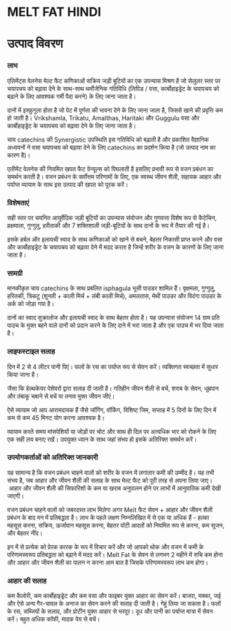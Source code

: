 # MELT FAT HINDI

# उत्पाद विवरण

### लाभ

एलिमेंट्स वेलनेस मेल्ट फैट कणिकाओं सक्रिय जड़ी बूटियों का एक उपन्यास मिश्रण है जो सेलुलर स्तर पर चयापचय को बढ़ावा देने के साथ-साथ थर्मोजेनिक गतिविधि (लिपिड / वसा, कार्बोहाइड्रेट के चयापचय को बढ़ाने के लिए आवश्यक गर्मी पैदा करने) के लिए जाना जाता है।

दानों में इस्फ़ुगुला होता है जो पेट में पूर्णता की भावना देने के लिए जाना जाता है, जिससे खाने की प्रवृत्ति कम हो जाती है। Vrikshamla, Trikatu, Amalthas, Haritaki और Guggulu वसा और कार्बोहाइड्रेट के चयापचय को बढ़ावा देने के लिए जाना जाता है।

चाय catechins की Synergistic उपस्थिति इस गतिविधि को बढ़ाती है और प्रकाशित वैज्ञानिक अध्ययनों ने वसा चयापचय को बढ़ावा देने के लिए catechins का प्रदर्शन किया है (जो उत्पाद नाम का कारण है)।

एलीमेंट वेलनेस की नियमित खपत फैट ग्रेन्यूल्स को पिघलाती है इसलिए प्रभावी रूप से वजन प्रबंधन का समर्थन करती है। वजन प्रबंधन के सर्वोत्तम परिणामों के लिए, एक स्वस्थ जीवन शैली, सहायक आहार और पर्याप्त व्यायाम के साथ इस उत्पाद की खपत को पूरक करें।

### विशेषताएं

सही स्तर पर चयनित आयुर्वेदिक जड़ी बूटियों का उपन्यास संयोजन और गुणवत्ता विशेष रूप से कैटेचिन, व्रक्षमाला, गुग्गुलु, हरीताकी और 7 शक्तिशाली जड़ी-बूटियों के साथ दानों के रूप में तैयार की गई है।

इसके हर्बल और इलायची स्वाद के साथ कणिकाओं को खाने से बचने, बेहतर निकासी प्राप्त करने और वसा और कार्बोहाइड्रेट के चयापचय को बढ़ावा देने में मदद करता है जिन्हें शरीर के वजन के कारणों के लिए जाना जाता है।

### सामग्री

मानकीकृत चाय catechins के साथ प्रबलित isphagula भूसी पाउडर शामिल हैं। वृक्षमला, गुग्गुलु, हरितकी, त्रिकटु (शुनती + काली मिर्च + लंबी काली मिर्च), अमलतास, मेथी पाउडर और विदंगा पाउडर के अर्क को जोड़ा गया है।

दानों का स्वाद सुक्रालोज और इलायची स्वाद के साथ बेहतर होता है। यह उपन्यास संयोजन 14 ग्राम प्रति पाउच के मुक्त बहने वाले दानों को प्रदान करने के लिए दाने में भरा जाता है और एक पाउच में भर दिया जाता है।

### लाइफस्टाइल सलाह

दिन में 2 से 4 लीटर पानी पिएं। फलों के रस का पर्याप्त रूप से सेवन करें। व्यक्तिगत स्वच्छता में सुधार किया जाना है।

जैसा कि हेल्थकेयर पेशेवरों द्वारा सलाह दी जाती है। गतिहीन जीवन शैली से बचें, शराब के सेवन, धूम्रपान और तंबाकू चबाने से बचें या तनाव मुक्त जीवन जीएं।

ऐसे व्यायाम जो आप आरामदायक हैं जैसे जॉगिंग, वॉकिंग, विशिष्ट जिम, सप्ताह में 5 दिनों के लिए दिन में कम से कम 45 मिनट योग करना आवश्यक है।

व्यायाम करते समय मांसपेशियों या जोड़ों पर चोट और साथ ही दिल पर अत्यधिक भार को रोकने के लिए एक सही लय बनाए रखें। उपयुक्त ध्यान के साथ जहां संभव हो इसके अतिरिक्त समर्थन करें।

### उपयोगकर्ताओं को अतिरिक्त जानकारी

यह सामान्य है कि वजन प्रबंधन चाहने वालों को शरीर के वजन में लगातार कमी की उम्मीद है। यह तभी संभव है, जब आहार और जीवन शैली की सलाह के साथ मेल्ट फैट को पूरी तरह से अपना लिया जाए। आहार और जीवन शैली की सिफारिशों के कम या खराब अनुपालन होने पर लाभों में आनुपातिक कमी देखी जाएगी।

वजन प्रबंधन चाहने वालों को जबरदस्त लाभ मिलेगा अगर Melt फैट सेवन + आहार और जीवन शैली प्रबंधन के बाद मन में प्रतिबद्धता है। लाभ के पहले लक्षण निम्नलिखित में से एक या अधिक हैं - हल्का महसूस करना, सक्रिय, ऊर्जावान महसूस करना, बेहतर पॉटी आदतों को नियमित रूप से करना, कम सूजन, और बेहतर नींद।

इन में से प्रत्येक को प्रेरक कारक के रूप में विचार करें और जो आपको थोक और वजन में कमी के परिणामस्वरूप प्रतिबद्धता को बढ़ाने में मदद करें। Melt Fat के सेवन से लगभग 2 महीने में रुचि कम होना और आहार और जीवन शैली का पालन न करना आम बात है जिसके परिणामस्वरूप लाभ कम होगा।

### आहार की सलाह

कम कैलोरी, कम कार्बोहाइड्रेट और कम वसा और फाइबर युक्त आहार का सेवन करें। बाजरा, मक्का, जई और ऐसे अन्य गैर-चावल के अनाज का सेवन करने की सलाह दी जाती है। गेहूं लिया जा सकता है। फलों के रस, सब्जियों के सलाद, और प्रोटीन युक्त आहार से भरपूर। दूध और पानी का पर्याप्त मात्रा में सेवन करें। बहुत अधिक कॉफी, मादक पेय से बचें।